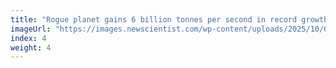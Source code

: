 ```yaml
---
title: "Rogue planet gains 6 billion tonnes per second in record growth spurt"
imageUrl: "https://images.newscientist.com/wp-content/uploads/2025/10/01163119/SEI_268492983.jpg?width=788"
index: 4
weight: 4
---
```

